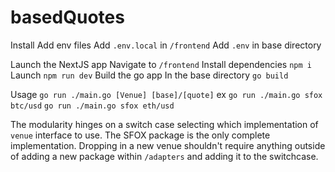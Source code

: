 # basedQuotes
Install
  Add env files
    Add `.env.local` in `/frontend`
    Add `.env` in base directory

  Launch the NextJS app
    Navigate to `/frontend`
    Install dependencies
      `npm i`
    Launch
      `npm run dev`
  Build the go app
    In the base directory
      `go build`

Usage
`go run ./main.go [Venue] [base]/[quote]`
ex
`go run ./main.go sfox btc/usd`
`go run ./main.go sfox eth/usd`

The modularity hinges on a switch case selecting which implementation of `venue` interface to use. The SFOX package is the only complete implementation. Dropping in a new venue shouldn't require anything outside of adding a new package within `/adapters` and adding it to the switchcase.
